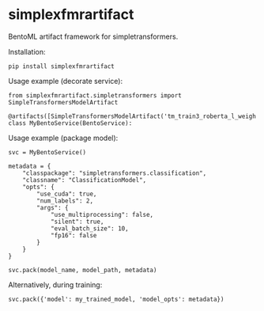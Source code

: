 # simplexfmrartifact

BentoML artifact framework for simpletransformers.

Installation:

    pip install simplexfmrartifact

Usage example (decorate service):

    from simplexfmrartifact.simpletransformers import SimpleTransformersModelArtifact

    @artifacts([SimpleTransformersModelArtifact('tm_train3_roberta_l_weigh')])
    class MyBentoService(BentoService):


Usage example (package model):

    svc = MyBentoService()

    metadata = {
        "classpackage": "simpletransformers.classification", 
        "classname": "ClassificationModel", 
        "opts": {
            "use_cuda": true, 
            "num_labels": 2, 
            "args": {
                "use_multiprocessing": false, 
                "silent": true, 
                "eval_batch_size": 10, 
                "fp16": false
            }
        }
    }

    svc.pack(model_name, model_path, metadata)

Alternatively, during training:

    svc.pack({'model': my_trained_model, 'model_opts': metadata})
